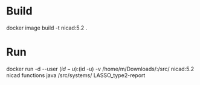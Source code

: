# Build
docker image build -t nicad:5.2 .
# Run
docker run -d --user $(id -u):$(id -u) -v /home/m/Downloads/:/src/ nicad:5.2 nicad functions java /src/systems/ LASSO_type2-report
